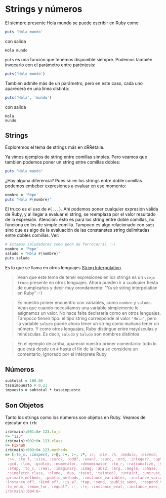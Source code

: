 # Strings y números

El siempre presente Hola mundo se puede escribir en Ruby como

```ruby
puts 'Hola mundo'
```
con salida
```
Hola mundo
```

`puts` es una función que tenemos disponible siempre. Podemos también invocarlo con
el parámetro entre paréntesis:

```ruby
puts('Hola mundo')
```

También admite más de un parámetro, pero en este caso, cada uno aparecerá en una
línea distinta:
```ruby
puts('Hola', 'mundo')
```
con salida
```
Hola
mundo
```

## Strings

Exploremos el tema de strings más en dRRetalle.

Ya vimos ejemplos de string entre comillas simples.
Pero veamos que también podemos poner un 
string entre comillas dobles:
```ruby
puts "Hola mundo"
```

¿Hay alguna diferencia? Pues sí: en los strings entre doble comillas podemos embeber
expresiones a evaluar en ese momento:
```ruby
nombre = 'Pepe'
puts "Hola #{nombre}"
```
El truco es el uso de `#{...}`. Ahí podemos poner cualquier expresión válida de Ruby, y al llegar
a evaluar el string, se reemplaza por el valor resultado de la expresión. Atención: esto es para
los string entre doble comillas, no funciona en los de simple comilla. Tampoco es algo relacionado
con `puts` sino que es algo de la evaluación de las constanstes string delimitadas
entre dobles comillas. Ver:
```ruby
# Estamos saludadores como peón de ferrocarril :-)
nombre = 'Pepe'
saludo = "Hola #{nombre}"
puts saludo
```

Es lo que se llama en otros lenguajes [String Interpolation](http://en.wikipedia.org/wiki/String_interpolation). 

> Vean que este tema de tener expresiones en los strings es un `viejo truco` presente en otros lenguajes.
Ahora pueden ir a cualquier fiesta de cumpleaños y decir muy orondamente: "Ya sé string interpolation
en Ruby" :-)

> Es nuestro primer encuentro con variables, como `nombre` y `saludo`. Vean que cuando
necesitamos una variable simplemente le asignamos un valor. No hace falta declararla como
en otros lenguajes. Tampoco tienen tipo: el tipo string corresponde al valor `"Hola"`, pero
la variable `saludo` puede ahora tener un string como mañana tener un número. Y como otros
lenguajes, Ruby distingue entre mayúsculas y minúsculas. Es decir, `saludo` y `Saludo` son nombres
distintos

> En el ejemplo de arriba, apareció nuestro primer comentario: todo lo que está
desde un `#` hasta el fin de la línea se considera un comentario, ignorado por el
intérprete Ruby

## Números

```ruby
subtotal = 100.00
tasaimpuesto = 0.21
impuesto = subtotal * tasaimpuesto
```

## Son Objetos

Tanto los strings como los números son objetos en Ruby. Veamos de ejecutar en `irb`:

```ruby
irb(main):001:0> 123.to_s
=> "123"
irb(main):002:0> 123.class
=> Fixnum
irb(main):003:0> 123.methods
=> [:to_s, :inspect, :-@, :+, :-, :*, :/, :div, :%, :modulo, :divmod, :fdiv, :**, abs, :magnitude, :==, :===, :<=>, :>, :>=, :<, :<=, :~, :&, :|, :^, :[], :<<,
 :>>, :to_f, :size, :zero?, :odd?, :even?, :succ, :ord, :integer?, :upto, :downto, :times, :next, :pred, :chr, :to_i, :to_int, :floor, :ceil, :truncate, :round,
 :gcd, :lcm, :gcdlcm, :numerator, :denominator, :to_r, :rationalize, :singleton_method_added, :coerce, :i, :+@, :eql?, :quo, :remainder, :real?, :nonzero?, 
 :step, :to_c, :real, :imaginary, :imag, :abs2, :arg, :angle, :phase, :rectangular, :rect, :polar, :conjugate, :conj, :between?, :nil?, :=~, :!~, :hash, :class, 
 :singleton_class, :clone, :dup, :taint, :tainted?, :untaint, :untrust, :untrusted?,:trust, :freeze, :frozen?, :methods, :singleton_methods, :protected_methods, 
:private_methods, :public_methods, :instance_variables, :instance_variable_get, :instance_variable_set, :instance_variable_defined?, :remove_instance_variable, 
:instance_of?, :kind_of?, :is_a?, :tap, :send, :public_send, :respond_to?, :extend, :display, :method, :public_method, :define_singleton_method, :object_id, 
:to_enum, :enum_for, :equal?, :!, :!=, :instance_eval, :instance_exec, :__send__, :__id__]
irb(main):004:0>
```